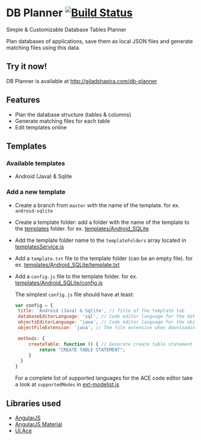 # DB Planner [![Build Status](https://travis-ci.org/giladshapira/db-planner.svg?branch=master)](https://travis-ci.org/giladshapira/db-planner)
Simple &amp; Customizable Database Tables Planner

Plan databases of applications, save them as local JSON files and generate matching files using this data.

## Try it now!
DB Planner is available at http://giladshapira.com/db-planner

## Features
 + Plan the database structure (tables & columns)
 + Generate matching files for each table
 + Edit templates online
 
 ## Templates
 ### Available templates
 + Android (Java) & Sqlite
  
 ### Add a new template
 + Create a branch from `master` with the name of the template. for ex. `android-sqlite`
 + Create a template folder: add a folder with the name of the template to the [templates](./templates) folder. for ex. [templates/Android_SQLite](./templates/Android_SQLite)
 + Add the template folder name to the `templateFolders` array located in [templatesService.js](./js/services/templatesService.js)
 + Add a `template.txt` file to the template folder (can be an empty file). for ex. [templates/Android_SQLite/template.txt](./templates/Android_SQLite/template.txt)
 + Add a `config.js` file to the template folder. for ex. [templates/Android_SQLite/config.js](./templates/Android_SQLite/config.js)
   
   The simplest `config.js` file should have at least:
   ```javascript
   var config = {
    title: 'Android (Java) & Sqlite', // Title of the template tab
    databaseEditorLanguage: 'sql', // Code editor language for the database
    objectsEditorLanguage: 'java', // Code editor language for the objects
    objectFileExtension: 'java', // The file extension when downloading the objects

    methods: {
        createTable: function () { // Genarate create table statement for each table
            return "CREATE TABLE STATEMENT";
        }
     }
   }
   ```
   For a complete list of supported languages for the ACE code editor take a look at `supportedModes` in [ext-modelist.js](https://github.com/ajaxorg/ace-builds/blob/master/src/ext-modelist.js)


## Libraries used
 + [AngularJS](https://github.com/angular/angular.js)
 + [AngularJS Material](https://github.com/angular/material)
 + [UI.Ace](https://github.com/angular-ui/ui-ace)

